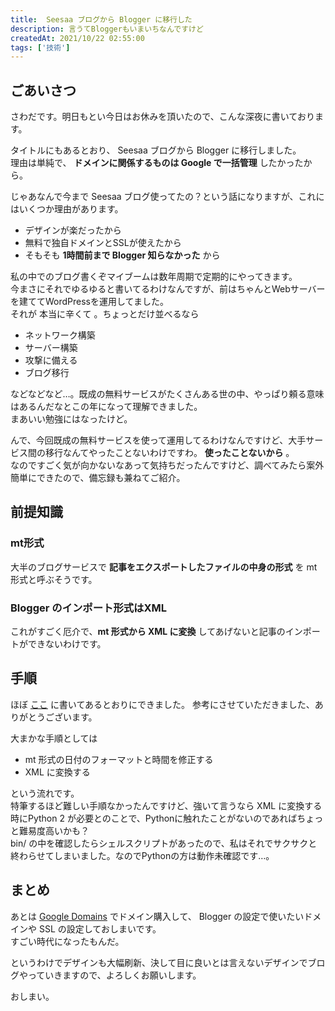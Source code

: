 ```yaml
---
title:  Seesaa ブログから Blogger に移行した
description: 言うてBloggerもいまいちなんですけど
createdAt: 2021/10/22 02:55:00
tags: ['技術']
---
```


## ごあいさつ

  
さわだです。明日もとい今日はお休みを頂いたので、こんな深夜に書いております。

タイトルにもあるとおり、 Seesaa ブログから Blogger に移行しました。  
理由は単純で、 **ドメインに関係するものは Google で一括管理** したかったから。

じゃあなんで今まで Seesaa ブログ使ってたの？という話になりますが、これにはいくつか理由があります。

- デザインが楽だったから
- 無料で独自ドメインとSSLが使えたから
- そもそも **1時間前まで Blogger 知らなかった** から

  
私の中でのブログ書くぞマイブームは数年周期で定期的にやってきます。  
今まさにそれでゆるゆると書いてるわけなんですが、前はちゃんとWebサーバーを建ててWordPressを運用してました。  
それが 本当に辛くて 。ちょっとだけ並べるなら

- ネットワーク構築
- サーバー構築
- 攻撃に備える
- ブログ移行

  
などなどなど…。既成の無料サービスがたくさんある世の中、やっぱり頼る意味はあるんだなとこの年になって理解できました。  
まあいい勉強にはなったけど。

んで、今回既成の無料サービスを使って運用してるわけなんですけど、大手サービス間の移行なんてやったことないわけですわ。 **使ったことないから** 。  
なのですごく気が向かないなあって気持ちだったんですけど、調べてみたら案外簡単にできたので、備忘録も兼ねてご紹介。

## 前提知識

### mt形式

大半のブログサービスで **記事をエクスポートしたファイルの中身の形式** を mt 形式と呼ぶそうです。

### Blogger のインポート形式はXML

これがすごく厄介で、**mt 形式から XML に変換** してあげないと記事のインポートができないわけです。

## 手順

ほぼ [ここ](https://kenkyuu.air-nifty.com/blog/2021/08/post-3aafdd.html) に書いてあるとおりにできました。
参考にさせていただきました、ありがとうございます。

大まかな手順としては

- mt 形式の日付のフォーマットと時間を修正する
- XML に変換する

  
という流れです。  
特筆するほど難しい手順なかったんですけど、強いて言うなら XML に変換する時にPython 2 が必要とのことで、Pythonに触れたことがないのであればちょっと難易度高いかも？  
bin/ の中を確認したらシェルスクリプトがあったので、私はそれでサクサクと終わらせてしまいました。なのでPythonの方は動作未確認です…。

## まとめ

あとは [Google Domains](https://domains.google.com/) でドメイン購入して、 Blogger の設定で使いたいドメインや SSL の設定しておしまいです。  
すごい時代になったもんだ。

というわけでデザインも大幅刷新、決して目に良いとは言えないデザインでブログやっていきますので、よろしくお願いします。

おしまい。
